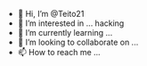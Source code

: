 - 👋 Hi, I’m @Teito21
- 👀 I’m interested in ... hacking
- 🌱 I’m currently learning ...
- 💞️ I’m looking to collaborate on ...
- 📫 How to reach me ...

<!---
Teito21/Teito21 is a ✨ special ✨ repository because its `README.md` (this file) appears on your GitHub profile.
You can click the Preview link to take a look at your changes.
--->
